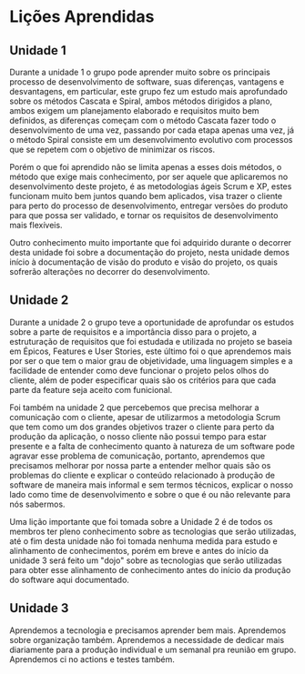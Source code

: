# Lições Aprendidas

## Unidade 1

Durante a unidade 1 o grupo pode aprender muito sobre os principais processo de desenvolvimento de software, suas diferenças, vantagens e desvantagens, em particular, este grupo fez um estudo mais aprofundado sobre os métodos Cascata e Spiral, ambos métodos dirigidos a plano, ambos exigem um planejamento elaborado e requisitos muito bem definidos, as diferenças começam com o método Cascata fazer todo o desenvolvimento de uma vez, passando por cada etapa apenas uma vez, já o método Spiral consiste em um desenvolvimento evolutivo com processos que se repetem com o objetivo de minimizar os riscos.</br>

Porém o que foi aprendido não se limita apenas a esses dois métodos, o método que exige mais conhecimento, por ser aquele que aplicaremos no desenvolvimento deste projeto, é as metodologias ágeis Scrum e XP, estes funcionam muito bem juntos quando bem aplicados, visa trazer o cliente para perto do processo de desenvolvimento, entregar versões do produto para que possa ser validado, e tornar os requisitos de desenvolvimento mais flexíveis.</br>

Outro conhecimento muito importante que foi adquirido durante o decorrer desta unidade foi sobre a documentação do projeto, nesta unidade demos início à documentação de visão do produto e visão do projeto, os quais sofrerão alterações no decorrer do desenvolvimento.</br>

## Unidade 2

Durante a unidade 2 o grupo teve a oportunidade de aprofundar os estudos sobre a parte de requisitos e a importância disso para o projeto, a estruturação de requisitos que foi estudada e utilizada no projeto se baseia em Épicos, Features e User Stories, este último foi o que aprendemos mais por ser o que tem o maior grau de objetividade, uma linguagem simples e a facilidade de entender como deve funcionar o projeto pelos olhos do cliente, além de poder especificar quais são os critérios para que cada parte da feature seja aceito com funicional.</br>

Foi também na unidade 2 que percebemos que precisa melhorar a comunicação com o cliente, apesar de utilizarmos a metodologia Scrum que tem como um dos grandes objetivos trazer o cliente para perto da produção da aplicação, o nosso cliente não possui tempo para estar presente e a falta de conhecimento quanto à natureza de um software pode agravar esse problema de comunicação, portanto, aprendemos que precisamos melhorar por nossa parte a entender melhor quais são os problemas do cliente e explicar o conteúdo relacionado à produção de software de maneira mais informal e sem termos técnicos, explicar o nosso lado como time de desenvolvimento e sobre o que é ou não relevante para nós sabermos.</br>

Uma lição importante que foi tomada sobre a Unidade 2 é de todos os membros ter pleno conhecimento sobre as tecnologias que serão utilizadas, até o fim desta unidade não foi tomada nenhuma medida para estudo e alinhamento de conhecimentos, porém em breve e antes do início da unidade 3 será feito um "dojo" sobre as tecnologias que serão utilizadas para obter esse alinhamento de conhecimento antes do início da produção do software aqui documentado.</br>

## Unidade 3
Aprendemos a tecnologia e precisamos aprender bem mais. Aprendemos sobre organização também. Aprendemos a necessidade de dedicar mais diariamente para a produção individual e um semanal pra reunião em grupo. Aprendemos ci no actions e testes também.
